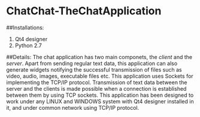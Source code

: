 # ChatChat-TheChatApplication

##Installations:
1. Qt4 designer
2. Python 2.7

##Details:
The chat application has two main componets, the *client* and the *server*. 
Apart from sending regular text data, this application can also generate widgets notifying the successful transmission of 
files such as video, audio, images, executable files etc. This application uses Sockets for implementing the TCP/IP protocol.
Transmission of text data between the server and the clients is made possible when a connection is established between them 
by using TCP sockets. 
This application has been designed to work under any LINUX and WINDOWS system with Qt4 designer installed in it, 
and under common network using TCP/IP protocol.
